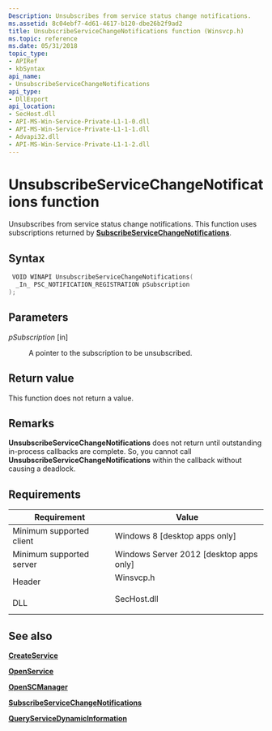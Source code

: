 ```yaml
---
Description: Unsubscribes from service status change notifications.
ms.assetid: 8c04ebf7-4d61-4617-b120-dbe26b2f9ad2
title: UnsubscribeServiceChangeNotifications function (Winsvcp.h)
ms.topic: reference
ms.date: 05/31/2018
topic_type: 
- APIRef
- kbSyntax
api_name: 
- UnsubscribeServiceChangeNotifications
api_type: 
- DllExport
api_location: 
- SecHost.dll
- API-MS-Win-Service-Private-L1-1-0.dll
- API-MS-Win-Service-Private-L1-1-1.dll
- Advapi32.dll
- API-MS-Win-Service-Private-L1-1-2.dll
---
```


# UnsubscribeServiceChangeNotifications function

Unsubscribes from service status change notifications. This function uses subscriptions returned by [**SubscribeServiceChangeNotifications**](subscribeservicechangenotifications.md).

## Syntax


```C++
 VOID WINAPI UnsubscribeServiceChangeNotifications(
  _In_ PSC_NOTIFICATION_REGISTRATION pSubscription
);
```



## Parameters

<dl> <dt>

*pSubscription* \[in\]
</dt> <dd>

A pointer to the subscription to be unsubscribed.

</dd> </dl>

## Return value

This function does not return a value.

## Remarks

**UnsubscribeServiceChangeNotifications** does not return until outstanding in-process callbacks are complete. So, you cannot call **UnsubscribeServiceChangeNotifications** within the callback without causing a deadlock.

## Requirements



| Requirement | Value |
|-------------------------------------|----------------------------------------------------------------------------------------|
| Minimum supported client<br/> | Windows 8 \[desktop apps only\]<br/>                                             |
| Minimum supported server<br/> | Windows Server 2012 \[desktop apps only\]<br/>                                   |
| Header<br/>                   | <dl> <dt>Winsvcp.h</dt> </dl>   |
| DLL<br/>                      | <dl> <dt>SecHost.dll</dt> </dl> |



## See also

<dl> <dt>

[**CreateService**](/windows/desktop/api/Winsvc/nf-winsvc-createservicea)
</dt> <dt>

[**OpenService**](/windows/desktop/api/Winsvc/nf-winsvc-openservicea)
</dt> <dt>

[**OpenSCManager**](/windows/desktop/api/Winsvc/nf-winsvc-openscmanagera)
</dt> <dt>

[**SubscribeServiceChangeNotifications**](subscribeservicechangenotifications.md)
</dt> <dt>

[**QueryServiceDynamicInformation**](/windows/desktop/api/Winsvc/nf-winsvc-queryservicedynamicinformation)
</dt> </dl>

 

 




